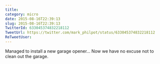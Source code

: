 ```yaml
---
title: 
category: micro
date: 2015-08-16T22:39:13
slug: 2015-08-16T22:39:13
TwitterId: 633045374832218112
TweetUrl: https://twitter.com/mark_philpot/status/633045374832218112
ReTweetUser: 
---
```


Managed to install a new garage opener... Now we have no excuse not to clean out the garage.